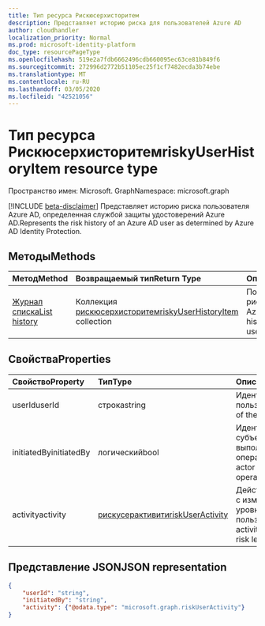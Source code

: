 ```yaml
---
title: Тип ресурса Рискюсерхисторитем
description: Представляет историю риска для пользователей Azure AD
author: cloudhandler
localization_priority: Normal
ms.prod: microsoft-identity-platform
doc_type: resourcePageType
ms.openlocfilehash: 519e2a7fdb6662496cdb660095ec63ce81b849f6
ms.sourcegitcommit: 272996d2772b51105ec25f1cf7482ecda3b74ebe
ms.translationtype: MT
ms.contentlocale: ru-RU
ms.lasthandoff: 03/05/2020
ms.locfileid: "42521056"
---
```

# <a name="riskyuserhistoryitem-resource-type"></a><span data-ttu-id="cc4b9-103">Тип ресурса Рискюсерхисторитем</span><span class="sxs-lookup"><span data-stu-id="cc4b9-103">riskyUserHistoryItem resource type</span></span>

<span data-ttu-id="cc4b9-104">Пространство имен: Microsoft. Graph</span><span class="sxs-lookup"><span data-stu-id="cc4b9-104">Namespace: microsoft.graph</span></span>

[!INCLUDE [beta-disclaimer](../../includes/beta-disclaimer.md)]
<span data-ttu-id="cc4b9-105">Представляет историю риска пользователя Azure AD, определенная службой защиты удостоверений Azure AD.</span><span class="sxs-lookup"><span data-stu-id="cc4b9-105">Represents the risk history of an Azure AD user as determined by Azure AD Identity Protection.</span></span> 

## <a name="methods"></a><span data-ttu-id="cc4b9-106">Методы</span><span class="sxs-lookup"><span data-stu-id="cc4b9-106">Methods</span></span>

| <span data-ttu-id="cc4b9-107">Метод</span><span class="sxs-lookup"><span data-stu-id="cc4b9-107">Method</span></span>   | <span data-ttu-id="cc4b9-108">Возвращаемый тип</span><span class="sxs-lookup"><span data-stu-id="cc4b9-108">Return Type</span></span>|<span data-ttu-id="cc4b9-109">Описание</span><span class="sxs-lookup"><span data-stu-id="cc4b9-109">Description</span></span>|
|:---------------|:--------|:----------|
|[<span data-ttu-id="cc4b9-110">Журнал списка</span><span class="sxs-lookup"><span data-stu-id="cc4b9-110">List history</span></span>](../api/riskyuser-list-history.md) | <span data-ttu-id="cc4b9-111">Коллекция [рискюсерхисторитем](riskyuserhistoryitem.md)</span><span class="sxs-lookup"><span data-stu-id="cc4b9-111">[riskyUserHistoryItem](riskyuserhistoryitem.md) collection</span></span>|<span data-ttu-id="cc4b9-112">Получение журнала рисков пользователя Azure AD.</span><span class="sxs-lookup"><span data-stu-id="cc4b9-112">Get the risk history of an Azure AD user.</span></span>|


## <a name="properties"></a><span data-ttu-id="cc4b9-113">Свойства</span><span class="sxs-lookup"><span data-stu-id="cc4b9-113">Properties</span></span>

| <span data-ttu-id="cc4b9-114">Свойство</span><span class="sxs-lookup"><span data-stu-id="cc4b9-114">Property</span></span>       | <span data-ttu-id="cc4b9-115">Тип</span><span class="sxs-lookup"><span data-stu-id="cc4b9-115">Type</span></span>    | <span data-ttu-id="cc4b9-116">Описание</span><span class="sxs-lookup"><span data-stu-id="cc4b9-116">Description</span></span> |
|:---------------|:--------|:------------|
| <span data-ttu-id="cc4b9-117">userId</span><span class="sxs-lookup"><span data-stu-id="cc4b9-117">userId</span></span>         | <span data-ttu-id="cc4b9-118">строка</span><span class="sxs-lookup"><span data-stu-id="cc4b9-118">string</span></span>  | <span data-ttu-id="cc4b9-119">Идентификатор пользователя.</span><span class="sxs-lookup"><span data-stu-id="cc4b9-119">The id of the user.</span></span> |
| <span data-ttu-id="cc4b9-120">initiatedBy</span><span class="sxs-lookup"><span data-stu-id="cc4b9-120">initiatedBy</span></span>    | <span data-ttu-id="cc4b9-121">логический</span><span class="sxs-lookup"><span data-stu-id="cc4b9-121">bool</span></span>    | <span data-ttu-id="cc4b9-122">Идентификатор субъекта, который выполняет операцию.</span><span class="sxs-lookup"><span data-stu-id="cc4b9-122">The id of actor that does the operation.</span></span> |
| <span data-ttu-id="cc4b9-123">activity</span><span class="sxs-lookup"><span data-stu-id="cc4b9-123">activity</span></span>       | [<span data-ttu-id="cc4b9-124">рискусерактивити</span><span class="sxs-lookup"><span data-stu-id="cc4b9-124">riskUserActivity</span></span>](riskuseractivity.md)| <span data-ttu-id="cc4b9-125">Действие, связанное с изменением уровня риска пользователя.</span><span class="sxs-lookup"><span data-stu-id="cc4b9-125">The activity related to user risk level change.</span></span> | 

## <a name="json-representation"></a><span data-ttu-id="cc4b9-126">Представление JSON</span><span class="sxs-lookup"><span data-stu-id="cc4b9-126">JSON representation</span></span>

<!-- {
  "blockType": "resource",
  "optionalProperties": [ ],
  "@odata.type": "microsoft.graph.riskyUserHistoryItem",
  "baseType": "microsoft.graph.riskyUser"
}-->

```json
{
    "userId": "string",
    "initiatedBy": "string",
    "activity": {"@odata.type": "microsoft.graph.riskUserActivity"}
}
```


<!--
{
  "type": "#page.annotation",
  "description": "riskyUserHistoryItem resource type",
  "keywords": "",
  "section": "documentation",
  "tocPath": "",
  "suppressions": [
   
  ]
}
-->
